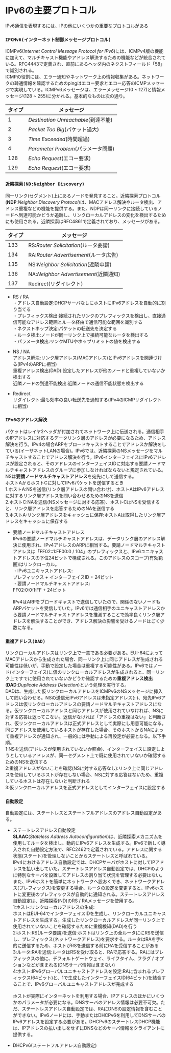 # IPv6の主要プロトコル
IPv6通信を表現するには、IPの他にいくつかの重要なプロトコルがある

### `IPCMv6(インターネット制御メッセージプロトコル)`
ICMPv6(*Internet Control Message Protocol for IPv6*)には、ICMPv4版の機能に加えて、マルチキャスト機能やアドレス解決するための機能などが統合されている。RFC4443で定義され、直前にあるヘッダ内のネクストフィールド「58」で識別される。  
ICMPの役割には、エラー通知やネットワーク上の情報収集がある。ネットワークの疎通情報を確認するためのpingはエコー要求とエコー応答のICMPメッセージで実現している。ICMPv6メッセージは、エラーメッセージ(0 ~ 127)と情報メッセージ(128 ~ 255)に分かれる。基本的なものは次の通り。

|タイプ|メッセージ                          |
|-----|----------------------------------|
|1    |*Destination Unreachable*(到達不能)|
|2    |*Packet Too Big*(パケット過大)      |
|3    |*Time Exceeded*(時間超過)          |
|4    |*Parameter Problem*(パラメータ問題) |
|128  |*Echo Request*(エコー要求)          |
|129  |*Echo Request*(エコー要求)          |

### `近隣探索(ND:Neighbor Discovery)`
同一リンク(セグメント)上にあるノードを発見すること。近隣探索プロトコル(**NDP**:*Neighbor Discovery Protocol*)は、MACアドレス解決やルータ検出、アドレス重複などの機能を提供する。また、NDPは同一リンクに接続しているノードへ到達可能かどうか追跡し、リンクローカルアドレスの変化を検出するためにも使用される。近隣探索はRFC4861で定義されており、メッセージがある。

|タイプ|メッセージ                           |
|-----|-----------------------------------|
|133  |RS:*Router Solicitation*(ルータ要請) |
|134  |RA:*Router Advertisement*(ルータ広告)|
|135  |NS:*Neighbor Solicitation*(近隣申請) |
|136  |NA:*Neighbor Advertisement*(近隣通知)|
|137  |Redirect(リダイレクト)                |

- RS / RA  
・アドレス自動設定:DHCPサーバなしにホストにIPv6アドレスを自動的に割り当てる  
・プレフィックス検出:接続されたリンクのプレフィックスを検出し、直接通信可能なアドレス範囲とルータ経由で通信可能な範囲を識別する  
・ネクストホップ決定:パケットの転送先を決定する  
・ルータ検出:ノードが同一リンク上で接続可能なルータを検出する  
・パラメータ検出:リンクMTUやホップリミットの値を検出する

- NS / NA  
アドレス解決:リンク層アドレス(MACアドレス)とIPv6アドレスを関連づける(IPv4のARPに相当)  
重複アドレス検出(DAD):設定したアドレスが他のノードと重複していないか検出する  
近隣ノードの到達不能検出:近隣ノードの通信不能状態を検出する

- Redirect  
リダイレクト:最も効率の良い転送先を通知する(IPv4のICMPリダイレクトに相当)

### `IPv6のアドレス解決`
パケットはレイヤ2ヘッダが付加されてネットワーク上に伝送される。通信相手のIPアドレスに対応するデータリンク層のアドレスが必要になるため、アドレス解決を行う。IPv4の場合ARPをブロードキャストすることでアドレスか解決をしている(イーサネットLANの場合)。IPv6では、近隣探索のNSメッセージをマルチキャストすることでアドレス解決を行う。IPv6インターフェイスにIPv6アドレスが設定されると、そのアドレスのインターフェイスIDに対応する要請ノードマルチキャストアドレスのグループに参加しなければならないと規定されている。NSは**要請ノードマルチキャストアドレス**を宛先にして送信する。  
ホストAからホストCに対してIPv6パケットを送信するとき  
1.ホストA:NSを送信(リンク層アドレスの問い合わせ)、ホストAはIPv6アドレスに対するリンク層アドレスを問い合わせるためのNSを送信  
2.ホストC:NAを送信(NSメッセージに対する応答)、ホストCはNSを受信すると、リンク層アドレスを応答するためのNAを送信する  
3.ホストA:リンク層アドレスをキャッシュに保存:ホストAは取得したリンク層アドレスをキャッシュに保存する

- 要請ノードマルチキャストアドレス  
IPv6の要請ノードマルチキャストアドレスは、データリンク層のアドレス解決に使用され、IPv4アドレスのARPに相当する。要請ノードマルチキャストアドレスは「FF02::1:FF00:0 / 104」のプレフィックスと、IPv6ユニキャストアドレスの下位24ビットで構成される。このアドレスのスコープ(有効範囲)はリンクローカル。  
・IPv6ユニキャストアドレス:  
プレフィックス + インターフェイスID + 24ビット  
・要請ノードマルチキャストアドレス:  
FF02:0:0:1:FF + 24ビット
</br></br>
IPv4はARPをブロードキャストで送信していたので、関係のないノードもARPパケットを受信していた。IPv6では通信相手のユニキャストアドレスから要請ノードマルチキャストアドレスを推測することで効率良くリンク層アドレスを解決することができ、アドレス解決の影響を受けるノードはごく少数になる。

### `重複アドレス(DAD)`
リンクローカルアドレスはリンク上で一意である必要がある。EUI-64によってMACアドレスから生成された場合、同一リンク上に同じアドレスが生成される可能性は低いが、手動で設定した場合は重複する可能性がある。IPv6ではノード(インターフェイス)に仮のリンクローカルアドレスが生成されると、同一リンク上ですでに使用されていないかどうか確認するための**重複アドレス検出**(**DAD**:*Duplicate Address Detection*)という処理を実行する。  
DADは、生成した仮リンクローカルアドレスをICMPv6のNSメッセージに挿入して問い合わせる。NSの送信元IPv6アドレスは未指定アドレス(::)、宛先IPv6アドレスは仮リンクローカルアドレスの要請ノードマルチキャストアドレスになる。仮リンクローカルアドレスと同じアドレスが使用されていなければ、NSに対する応答は返ってこない。返信がなければ「アドレスの重複はない」と判断され、仮リンクローカルアドレスは正式アドレスとして実際にし用意可能になる。同じアドレスを使用しているホストが存在した場合、そのホストからNAによって重複アドレスが通知され、一般的には手動による再設定が必要となる。以下手順。  
1:NSを送信(アドレスが使用されていないか照会)、インターフェイスに設定しようとしているアドレスが、同一セグメント上で既に使用されていないか確認するためのNSを送信する  
2:重複アドレスがないことを確認(NSに対する応答なし):リンク上に同じアドレスを使用しているホストが存在しない場合、NSに対する応答はないため、重複しているホストは存在しないと判断される  
3:仮リンクローカルアドレスを正式アドレスとしてインターフェイスに設定する

### `自動設定`
自動設定には、ステートレスとステートフルアドレスのアドレス自動設定がある。

- ステートレスアドレス自動設定  
**SLAAC**(*Stateless Address Autoconfiguration*)は、近隣探索メカニズムを使用してルータを検出し、動的にIPv6アドレスを生成する。IPv6で新しく導入された自動設定方法で、RFC2462で定義されている。アドレスに関する状態(ステート)を管理しないことからステートレスと呼ばれている。  
IPv4におけるアドレス自動設定では、DHCPサーバがホストに対してIPアドレスを払い出していた。ステートレスアドレス自動設定では、DHCPのように特別なサーバを設置してアドレスの割り当て状況を管理する必要はない。また、IPv6ホストを簡単にネットワークへ設おくでき、ネットワークアドレス(プレフィックス)を変更する場合、ルータの設定を変更すると、IPv6ホストに変更後のプレフィックスが自動的に通知される。ステートレスアドレス自動設定は、近隣探索(ND)のRS / RAメッセージを使用する。  
1:ホスト:リンクローカルアドレスの生成:  
ホストはEUI-64でインターフェイスIDを生成し、リンクローカルユニキャストアドレスを生成する。生成したリンクローカルアドレスが同一リンク上で使用されていないことを確認するために重複検知(DAD)を行う  
2:ホスト:RS(ルータ要請)を送信:ホストはリンク上の全ルータににRSを送信し、プレフィックス(ネットワークアドレス)を要求する。ルータはRAを手k的に送信するため、ホストがRSを送信する前にRAを受信することがある  
3:ルータ:RAを送信:ルータはRSを受け取ると、RAで応答する。RAにはプレフィックスの他に、デフォルトゲートウェイ、ライフタイム、フラグ / オプションなどが含まれる(DNSサーバ情報は含まない)  
4:ホスト:IPv6グローバルユニキャストアドレスを設定:RAに含まれるプレフィックス(64ビット)と、1で生成したインターフェイスID(64ビット)を結合することで、IPv6グローバルユニキャストアドレスが完成する
</br></br>
ホストが実際にインターネットを利用する場合、IPアドレスのほかにいくつかのパラメータが必要になる。DNSサーバのアドレス情報は必要不可欠。ただ、ステートレスアドレス自動設定では、RAにDNSの設定情報を含むことができない。IPv6ノードには、手動またはDHCPv6を利用してDNSサーバのIPv6アドレスを設定する必要がある。DHCPv6のステートレスDHCP機能は、IPアドレスの払い出しをせずにDNSなどのサーバ情報をクライアントに提供する。

- DHCPv6(ステートフルアドレス自動設定)
